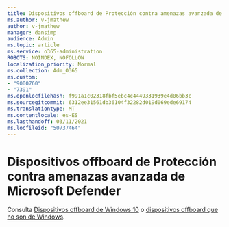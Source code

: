 ```yaml
---
title: Dispositivos offboard de Protección contra amenazas avanzada de Microsoft Defender
ms.author: v-jmathew
author: v-jmathew
manager: dansimp
audience: Admin
ms.topic: article
ms.service: o365-administration
ROBOTS: NOINDEX, NOFOLLOW
localization_priority: Normal
ms.collection: Adm_O365
ms.custom:
- "9000760"
- "7391"
ms.openlocfilehash: f991a1c02318fbf5ebc4c4449331939e4d06bb3c
ms.sourcegitcommit: 6312ee31561db36104f32282d019d069ede69174
ms.translationtype: MT
ms.contentlocale: es-ES
ms.lasthandoff: 03/11/2021
ms.locfileid: "50737464"
---
```

# <a name="offboard-devices-from-microsoft-defender-advanced-threat-protection"></a>Dispositivos offboard de Protección contra amenazas avanzada de Microsoft Defender

Consulta [Dispositivos offboard de Windows 10](https://go.microsoft.com/fwlink/?linkid=2143629) o [dispositivos offboard que no son de Windows](https://go.microsoft.com/fwlink/?linkid=2143630).
